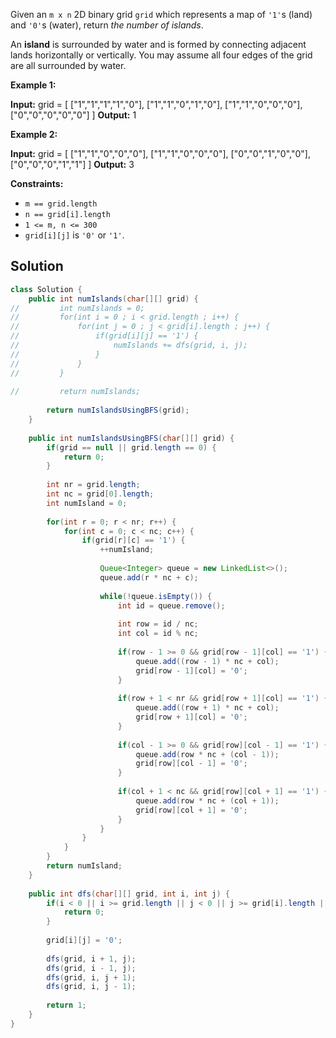Given an `m x n` 2D binary grid `grid` which represents a map of `'1'`s (land) and `'0'`s (water), return _the number of islands_.

An **island** is surrounded by water and is formed by connecting adjacent lands horizontally or vertically. You may assume all four edges of the grid are all surrounded by water.

**Example 1:**

**Input:** grid = [
  ["1","1","1","1","0"],
  ["1","1","0","1","0"],
  ["1","1","0","0","0"],
  ["0","0","0","0","0"]
]
**Output:** 1

**Example 2:**

**Input:** grid = [
  ["1","1","0","0","0"],
  ["1","1","0","0","0"],
  ["0","0","1","0","0"],
  ["0","0","0","1","1"]
]
**Output:** 3

**Constraints:**

- `m == grid.length`
- `n == grid[i].length`
- `1 <= m, n <= 300`
- `grid[i][j]` is `'0'` or `'1'`.

## Solution

```java
class Solution {
    public int numIslands(char[][] grid) {
//         int numIslands = 0;
//         for(int i = 0 ; i < grid.length ; i++) {
//             for(int j = 0 ; j < grid[i].length ; j++) {
//                 if(grid[i][j] == '1') {
//                     numIslands += dfs(grid, i, j);    
//                 }
//             }
//         }
        
//         return numIslands;
        
        return numIslandsUsingBFS(grid);
    }
    
    public int numIslandsUsingBFS(char[][] grid) {
        if(grid == null || grid.length == 0) {
            return 0;
        }
        
        int nr = grid.length;
        int nc = grid[0].length;
        int numIsland = 0;
        
        for(int r = 0; r < nr; r++) {
            for(int c = 0; c < nc; c++) {
                if(grid[r][c] == '1') {
                    ++numIsland;
                    
                    Queue<Integer> queue = new LinkedList<>();
                    queue.add(r * nc + c);
                    
                    while(!queue.isEmpty()) {
                        int id = queue.remove();
                        
                        int row = id / nc;
                        int col = id % nc;
                        
                        if(row - 1 >= 0 && grid[row - 1][col] == '1') {
                            queue.add((row - 1) * nc + col);
                            grid[row - 1][col] = '0';
                        }
                        
                        if(row + 1 < nr && grid[row + 1][col] == '1') {
                            queue.add((row + 1) * nc + col);
                            grid[row + 1][col] = '0';
                        }
                        
                        if(col - 1 >= 0 && grid[row][col - 1] == '1') {
                            queue.add(row * nc + (col - 1));
                            grid[row][col - 1] = '0';
                        }
                        
                        if(col + 1 < nc && grid[row][col + 1] == '1') {
                            queue.add(row * nc + (col + 1));
                            grid[row][col + 1] = '0';
                        }
                    }
                }
            }
        }
        return numIsland;
    }
    
    public int dfs(char[][] grid, int i, int j) {
        if(i < 0 || i >= grid.length || j < 0 || j >= grid[i].length || grid[i][j] == '0') {
            return 0;
        }
        
        grid[i][j] = '0';
        
        dfs(grid, i + 1, j);
        dfs(grid, i - 1, j);
        dfs(grid, i, j + 1);
        dfs(grid, i, j - 1);
        
        return 1;
    }
}
```